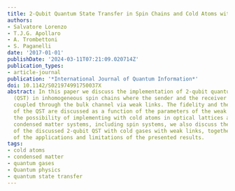 ```yaml
---
title: 2-Qubit Quantum State Transfer in Spin Chains and Cold Atoms with Weak Links
authors:
- Salvatore Lorenzo
- T.J.G. Apollaro
- A. Trombettoni
- S. Paganelli
date: '2017-01-01'
publishDate: '2024-03-11T07:21:09.020714Z'
publication_types:
- article-journal
publication: '*International Journal of Quantum Information*'
doi: 10.1142/S021974991750037X
abstract: In this paper we discuss the implementation of 2-qubit quantum state transfer
  (QST) in inhomogeneous spin chains where the sender and the receiver blocks are
  coupled through the bulk channel via weak links. The fidelity and the typical timescale
  of the QST are discussed as a function of the parameters of the weak links. Given
  the possibility of implementing with cold atoms in optical lattices a variety of
  condensed matter systems, including spin systems, we also discuss the possible implementation
  of the discussed 2-qubit QST with cold gases with weak links, together with a discussion
  of the applications and limitations of the presented results.
tags:
- cold atoms
- condensed matter
- quantum gases
- Quantum physics
- quantum state transfer
---
```

